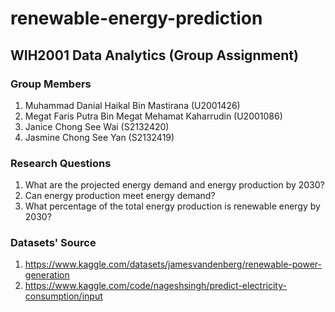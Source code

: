 # renewable-energy-prediction
## WIH2001 Data Analytics (Group Assignment)

### Group Members
1. Muhammad Danial Haikal Bin Mastirana (U2001426)
2. Megat Faris Putra Bin Megat Mehamat Kaharrudin (U2001086)
3. Janice Chong See Wai (S2132420)
4. Jasmine Chong See Yan (S2132419)

### Research Questions
1. What are the projected energy demand and energy production by 2030?
2. Can energy production meet energy demand?
3. What percentage of the total energy production is renewable energy by 2030?

### Datasets' Source
1. https://www.kaggle.com/datasets/jamesvandenberg/renewable-power-generation
2. https://www.kaggle.com/code/nageshsingh/predict-electricity-consumption/input
